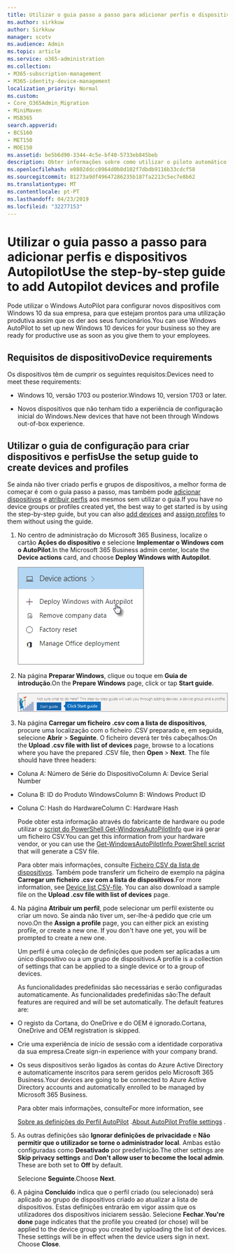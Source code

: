```yaml
---
title: Utilizar o guia passo a passo para adicionar perfis e dispositivos Autopilot
ms.author: sirkkuw
author: Sirkkuw
manager: scotv
ms.audience: Admin
ms.topic: article
ms.service: o365-administration
ms.collection:
- M365-subscription-management
- M365-identity-device-management
localization_priority: Normal
ms.custom:
- Core_O365Admin_Migration
- MiniMaven
- MSB365
search.appverid:
- BCS160
- MET150
- MOE150
ms.assetid: be5b6d90-3344-4c5e-bf40-5733eb845beb
description: Obter informações sobre como utilizar o piloto automático do Windows para configurar novos dispositivos Windows 10 para a sua empresa.
ms.openlocfilehash: e0802ddcc0964d0b8d102f7dbdb9116b33cdcf58
ms.sourcegitcommit: 81273a9df49647286235b187fa2213c5ec7e8b62
ms.translationtype: MT
ms.contentlocale: pt-PT
ms.lasthandoff: 04/23/2019
ms.locfileid: "32277153"
---
```

# <a name="use-the-step-by-step-guide-to-add-autopilot-devices-and-profile"></a><span data-ttu-id="b0d7c-103">Utilizar o guia passo a passo para adicionar perfis e dispositivos Autopilot</span><span class="sxs-lookup"><span data-stu-id="b0d7c-103">Use the step-by-step guide to add Autopilot devices and profile</span></span>

<span data-ttu-id="b0d7c-104">Pode utilizar o Windows AutoPilot para configurar novos dispositivos com Windows 10 da sua empresa, para que estejam prontos para uma utilização produtiva assim que os der aos seus funcionários.</span><span class="sxs-lookup"><span data-stu-id="b0d7c-104">You can use Windows AutoPilot to set up new Windows 10 devices for your business so they are ready for productive use as soon as you give them to your employees.</span></span>
  
## <a name="device-requirements"></a><span data-ttu-id="b0d7c-105">Requisitos de dispositivo</span><span class="sxs-lookup"><span data-stu-id="b0d7c-105">Device requirements</span></span>

<span data-ttu-id="b0d7c-106">Os dispositivos têm de cumprir os seguintes requisitos:</span><span class="sxs-lookup"><span data-stu-id="b0d7c-106">Devices need to meet these requirements:</span></span>
  
- <span data-ttu-id="b0d7c-107">Windows 10, versão 1703 ou posterior.</span><span class="sxs-lookup"><span data-stu-id="b0d7c-107">Windows 10, version 1703 or later.</span></span>
    
- <span data-ttu-id="b0d7c-108">Novos dispositivos que não tenham tido a experiência de configuração inicial do Windows.</span><span class="sxs-lookup"><span data-stu-id="b0d7c-108">New devices that have not been through Windows out-of-box experience.</span></span>
    
## <a name="use-the-setup-guide-to-create-devices-and-profiles"></a><span data-ttu-id="b0d7c-109">Utilizar o guia de configuração para criar dispositivos e perfis</span><span class="sxs-lookup"><span data-stu-id="b0d7c-109">Use the setup guide to create devices and profiles</span></span>

<span data-ttu-id="b0d7c-110">Se ainda não tiver criado perfis e grupos de dispositivos, a melhor forma de começar é com o guia passo a passo, mas também pode [adicionar dispositivos](create-and-edit-autopilot-devices.md) e [atribuir perfis](create-and-edit-autopilot-profiles.md) aos mesmos sem utilizar o guia.</span><span class="sxs-lookup"><span data-stu-id="b0d7c-110">If you have no device groups or profiles created yet, the best way to get started is by using the step-by-step guide, but you can also [add devices](create-and-edit-autopilot-devices.md) and [assign profiles](create-and-edit-autopilot-profiles.md) to them without using the guide.</span></span> 
  
1. <span data-ttu-id="b0d7c-111">No centro de administração do Microsoft 365 Business, localize o cartão **Ações do dispositivo** e selecione **Implementar o Windows com o AutoPilot**.</span><span class="sxs-lookup"><span data-stu-id="b0d7c-111">In the Microsoft 365 Business admin center, locate the **Device actions** card, and choose **Deploy Windows with Autopilot**.</span></span>
    
    ![On the Device actions card, choose Deploy Windows with Autopilot.](media/160d5c2a-11a8-48f9-a8aa-70f084b85448.png)
  
2. <span data-ttu-id="b0d7c-113">Na página **Preparar Windows**, clique ou toque em **Guia de introdução**.</span><span class="sxs-lookup"><span data-stu-id="b0d7c-113">On the **Prepare Windows** page, click or tap **Start guide**.</span></span>
    
    ![Click Start guide for step-by-step instructions for Autopilot.](media/31662655-d1e6-437d-87ea-c0dec5da56f7.png)
  
3. <span data-ttu-id="b0d7c-p101">Na página **Carregar um ficheiro .csv com a lista de dispositivos**, procure uma localização com o ficheiro .CSV preparado e, em seguida, selecione **Abrir** \> **Seguinte**. O ficheiro deverá ter três cabeçalhos:</span><span class="sxs-lookup"><span data-stu-id="b0d7c-p101">On the **Upload .csv file with list of devices** page, browse to a locations where you have the prepared .CSV file, then **Open** \> **Next**. The file should have three headers:</span></span>
    
  - <span data-ttu-id="b0d7c-117">Coluna A: Número de Série do Dispositivo</span><span class="sxs-lookup"><span data-stu-id="b0d7c-117">Column A: Device Serial Number</span></span>
    
  - <span data-ttu-id="b0d7c-118">Coluna B: ID do Produto Windows</span><span class="sxs-lookup"><span data-stu-id="b0d7c-118">Column B: Windows Product ID</span></span>
    
  - <span data-ttu-id="b0d7c-119">Coluna C: Hash do Hardware</span><span class="sxs-lookup"><span data-stu-id="b0d7c-119">Column C: Hardware Hash</span></span>
    
    <span data-ttu-id="b0d7c-120">Pode obter esta informação através do fabricante de hardware ou pode utilizar o [script do PowerShell Get-WindowsAutoPilotInfo](https://www.powershellgallery.com/packages/Get-WindowsAutoPilotInfo) que irá gerar um ficheiro CSV.</span><span class="sxs-lookup"><span data-stu-id="b0d7c-120">You can get this information from your hardware vendor, or you can use the [Get-WindowsAutoPilotInfo PowerShell script](https://www.powershellgallery.com/packages/Get-WindowsAutoPilotInfo) that will generate a CSV file.</span></span> 
    
    <span data-ttu-id="b0d7c-p102">Para obter mais informações, consulte [Ficheiro CSV da lista de dispositivos](https://support.office.com/article/932e3676-2491-49f0-9177-d893d2f5276e). Também pode transferir um ficheiro de exemplo na página **Carregar um ficheiro .csv com a lista de dispositivos**.</span><span class="sxs-lookup"><span data-stu-id="b0d7c-p102">For more information, see [Device list CSV-file](https://support.office.com/article/932e3676-2491-49f0-9177-d893d2f5276e). You can also download a sample file on the **Upload .csv file with list of devices** page.</span></span> 
    
4. <span data-ttu-id="b0d7c-p103">Na página **Atribuir um perfil**, pode selecionar um perfil existente ou criar um novo. Se ainda não tiver um, ser-lhe-á pedido que crie um novo.</span><span class="sxs-lookup"><span data-stu-id="b0d7c-p103">On the **Assign a profile** page, you can either pick an existing profile, or create a new one. If you don't have one yet, you will be prompted to create a new one.</span></span> 
    
    <span data-ttu-id="b0d7c-125">Um perfil é uma coleção de definições que podem ser aplicadas a um único dispositivo ou a um grupo de dispositivos.</span><span class="sxs-lookup"><span data-stu-id="b0d7c-125">A profile is a collection of settings that can be applied to a single device or to a group of devices.</span></span>
    
    <span data-ttu-id="b0d7c-p104">As funcionalidades predefinidas são necessárias e serão configuradas automaticamente. As funcionalidades predefinidas são:</span><span class="sxs-lookup"><span data-stu-id="b0d7c-p104">The default features are required and will be set automatically. The default features are:</span></span>
    
  - <span data-ttu-id="b0d7c-128">O registo da Cortana, do OneDrive e do OEM é ignorado.</span><span class="sxs-lookup"><span data-stu-id="b0d7c-128">Cortana, OneDrive and OEM registration is skipped.</span></span>
    
  - <span data-ttu-id="b0d7c-129">Crie uma experiência de início de sessão com a identidade corporativa da sua empresa.</span><span class="sxs-lookup"><span data-stu-id="b0d7c-129">Create sign-in experience with your company brand.</span></span>
    
  - <span data-ttu-id="b0d7c-130">Os seus dispositivos serão ligados às contas do Azure Active Directory e automaticamente inscritos para serem geridos pelo Microsoft 365 Business.</span><span class="sxs-lookup"><span data-stu-id="b0d7c-130">Your devices are going to be connected to Azure Active Directory accounts and automatically enrolled to be managed by Microsoft 365 Business.</span></span>
    
    <span data-ttu-id="b0d7c-131">Para obter mais informações, consulte</span><span class="sxs-lookup"><span data-stu-id="b0d7c-131">For more information, see</span></span>
    
    <span data-ttu-id="b0d7c-132">[Sobre as definições do Perfil AutoPilot](autopilot-profile-settings.md) .</span><span class="sxs-lookup"><span data-stu-id="b0d7c-132">[About AutoPilot Profile settings](autopilot-profile-settings.md) .</span></span> 
    
5. <span data-ttu-id="b0d7c-133">As outras definições são **Ignorar definições de privacidade** e **Não permitir que o utilizador se torne o administrador local**. Ambas estão configuradas como **Desativado** por predefinição.</span><span class="sxs-lookup"><span data-stu-id="b0d7c-133">The other settings are **Skip privacy settings** and **Don't allow user to become the local admin**. These are both set to **Off** by default.</span></span> 
    
    <span data-ttu-id="b0d7c-134">Selecione **Seguinte**.</span><span class="sxs-lookup"><span data-stu-id="b0d7c-134">Choose **Next**.</span></span>
    
6. <span data-ttu-id="b0d7c-p105">A página **Concluído** indica que o perfil criado (ou selecionado) será aplicado ao grupo de dispositivos criado ao atualizar a lista de dispositivos. Estas definições entrarão em vigor assim que os utilizadores dos dispositivos iniciarem sessão. Selecione **Fechar**.</span><span class="sxs-lookup"><span data-stu-id="b0d7c-p105">**You're done** page indicates that the profile you created (or chose) will be applied to the device group you created by uploading the list of devices. These settings will be in effect when the device users sign in next. Choose **Close**.</span></span>
    